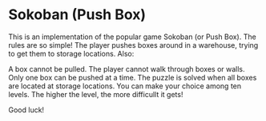 Sokoban (Push Box)
=======
This is an implementation of the popular game Sokoban (or Push Box). The rules are so simple! The player pushes boxes around in a warehouse, trying to get them to storage locations. Also:

A box cannot be pulled.
The player cannot walk through boxes or walls.
Only one box can be pushed at a time.
The puzzle is solved when all boxes are located at storage locations.
You can make your choice among ten levels. The higher the level, the more difficullt it gets!

Good luck!
